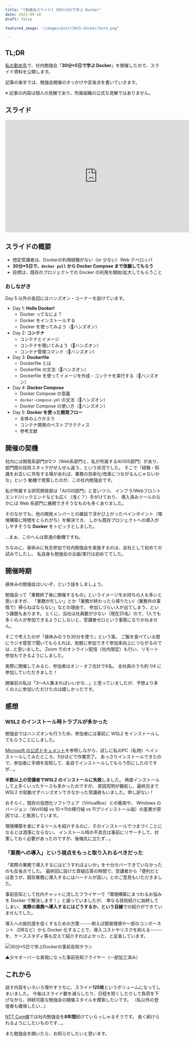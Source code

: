 ```yaml
---
title: "[勉強会スライド] 30分×5分で学ぶ Docker"
date: 2023-09-18
draft: false

featured_image: "/images/post/30x5-docker/hero.png"

---
```


## TL;DR

[私の勤め先](https://www.nssv.co.jp/)で、社内勉強会「**30分×5日で学ぶ Docker**」を開催したので、スライド資料を公開します。

記事の後半では、勉強会開催のきっかけや反省点を書いていきます。

※ 記事の内容は個人の見解であり、所属組織の公式な見解ではありません。

## スライド

<iframe src="https://docs.google.com/presentation/d/e/2PACX-1vRQecmwse9vl5BOJj--SXqjHUZw3_h9d-8mETT0wd6SwLLaXUYbiez4-XVQMrPMivBbgpKCThpF_YSn/embed?start=false&loop=false&delayms=3000" frameborder="0" width="590" height="360" allowfullscreen="true" mozallowfullscreen="true" webkitallowfullscreen="true"></iframe>

## スライドの概要

* 想定受講者は、Dockerの利用経験がない（or 少ない）Web デベロッパ
* **30分×5日で、`docker pull` から Docker Compose まで体験してもらう**
* 目標は、既存のプロジェクトでの Docker の利用を開始/拡大してもらうこと

### おしながき

Day 5 以外の各回にはハンズオン・コーナーを設けています。

* Day 1: **Hello Docker!**
   * Docker ってなによ？
   * Docker をインストールする
   * Docker を使ってみよう（👐ハンズオン）
* Day 2: **コンテナ**
   * コンテナとイメージ
   * コンテナを覗いてみよう（👐ハンズオン）
   * コンテナ管理コマンド（👐ハンズオン）
* Day 3: **Dockerfile**
   * Dockerfile とは
   * Dockerfile の文法（👐ハンズオン）
   * Dockerfile を使ってイメージを作成・コンテナを実行する（👐ハンズオン）
* Day 4: **Docker Compose**
   * Docker Compose の意義
   * `docker-compose.yml` の文法（👐ハンズオン）
   * Docker Compose の使い方（👐ハンズオン）
* Day 5: **Docker を使った開発フロー**
   * 全体のふりかえり
   * コンテナ開発のベストプラクティス
   * 参考文献

## 開催の契機

社内には開発系部門が2つ（Web系部門と、私が所属するAI/GIS部門）があり、
部門間の技術スタックがぜんぜん違う、という状況でした。
そこで「経験・知識をお互いに共有する場があれば、業務の効率化/改善につながるんじゃないかな」という
動機で発案したのが、この社内勉強会です。

私が所属する研究開発部は「AI/GIS部門」と言いつつ、
インフラ/Webフロントエンド/バックエンドなども広く（浅く？）手がけており、
導入済みツールのなかには Web 系部門に展開できそうなものも多くありました。

そのなかでも、他の開発メンバーとの雑談で浮かび上がったペインポイント（環境構築に時間をとられがち）を解決でき、
しかも既存プロジェクトへの導入がしやすそうな **Docker** をトピックとしました。

...まぁ、このへんは普通の動機ですね。

ちなみに、昼休みに有志参加で社内勉強会を実施するのは、会社として初めての試みでしたし、
私自身も勉強会の企画/実行は初めてでした。

## 開催時期

昼休みの勉強会はいいぞ、という話をしましょう。

勉強会って「業務終了後に開催するもの」というイメージをお持ちの人も多いと思いますが、
「業務が忙しい」とか「業務が終わったら帰りたい/（業務外の事情で）帰らねばならない」などの理由で、
参加しづらい人が出てしまう、という課題もあります。
とくに、当社は社員数が少ない（現在25名）ので、1人でも多くの人が参加できるようにしないと、受講者ゼロという事態になりかねません。 

そこで考えたのが「昼休みのうち30分を使う」という案。
ご飯を食べている間にラジオ感覚で聞いてもらえれば、気軽に参加できて参加率向上につながるのでは...と思いました。
Zoom でのオンライン配信（社内限定）も行い、リモート参加もできるようにしました。

実際に開催してみると、参加者はオン・オフ合計で6名。
全社員のうち約 1/4 に参加していただきました！

開催前の私は「3〜4人集まればいいかな...」と思っていましたが、予想より多くの人に参加いただけたのは嬉しかったです。

## 感想

### WSL2 のインストール時トラブルが多かった

勉強会ではハンズオンも行うため、参加者には事前に WSL2 をインストールしてもらうことにしました。

[Microsoft の公式ドキュメント](https://learn.microsoft.com/ja-jp/windows/wsl/install)を参照しながら、試しに私のPC（私物）へインストールしてみたところ、5分ほどで作業完了。
あっさりインストールできたので、参加者に手順を告知して、各自でインストールしてもらう形にしたのですが...。

**半数以上の受講者でWSL2 のインストールに失敗**しました。
再度インストールして上手くいったケースも多かったのですが、
原因究明が難航し、最終日まで WSL2 が起動せずハンズオンできなかった受講者もいました。申し訳ない！

おそらく、既存の仮想化ソフトウェア（VirtualBox）との衝突や、
Windows のバージョン（Win10組 vs 10→11の移行組 vs 11プリインストール組）の差異が原因では...と推測しています。

環境構築を楽にするツールを紹介するのに、そのインストールでつまづくことになるとは洒落にならない。
インストール時の不具合は事前にリサーチして、対策しておく必要があったのですが、後悔先に立たず...。

### 「業務への導入」という視点をもっと取り入れるべきだった

「実際の業務で導入するにはどうすればよいか」を十分カバーできていなかったのも反省点でした。
最終回に設けた質疑応答の時間で、受講者から「便利だとは思うが、既存業務に導入するにはハードルが高い」とのご意見もいただきました。

事前告知として社内チャットに流したフライヤーで「環境構築にまつわるお悩みを Docker で解決します！」と謳っていましたが、
単なる技術紹介に始終してしまい、**実際の業務へ導入するにはどうするか、という目線**での紹介ができていませんでした。

導入への抵抗感を低くするための方策------例えば開発環境や一部のコンポーネント（DBなど）から Docker 化することで、導入コストやリスクを抑える------を、ケーススタディ等も交えて紹介すればよかった、と反省しています。

![30分×5日で学ぶDockerの事前告知チラシ](/images/post/30x5-docker/flyer.png)

▲少々オーバーな表現になった事前告知フライヤー（一部加工済み）

## これから

話す内容をいろいろ増やすうちに、スライド**125枚**というボリュームになってしまいました。
今後はスライド数を減らしたり、日程を短くしたりして負荷を下げながら、持続可能な勉強会の開催スタイルを模索したいです。
（私以外の登壇者も確保したい...）

[NTT Com様](https://engineers.ntt.com/entry/2022/10/24/083507)では社内勉強会を**8年間**続けていらっしゃるそうです。
長く続けられるようにしたいものです...。

また勉強会を開いたら、お知らせしたいと思います。

